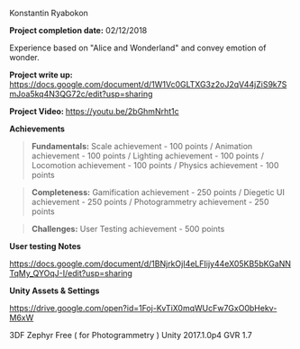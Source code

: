 Konstantin Ryabokon

<b>Project completion date:</b> 02/12/2018

Experience based on "Alice and Wonderland" and convey emotion of wonder.

<b>Project write up: </b>https://docs.google.com/document/d/1W1Vc0GLTXG3z2oJ2qV44jZiS9k7SmJoa5kq4N3QG72c/edit?usp=sharing

<b>Project Video: </b>https://youtu.be/2bGhmNrht1c

<b>Achievements</b>

><b>Fundamentals:</b> Scale achievement - 100 points / Animation achievement - 100 points / Lighting achievement - 100 points / Locomotion achievement - 100 points / Physics achievement - 100 points

><b>Completeness:</b> Gamification achievement - 250 points / Diegetic UI achievement - 250 points / Photogrammetry achievement - 250 points

><b>Challenges:</b> User Testing achievement   - 500 points

<b>User testing Notes</b>

https://docs.google.com/document/d/1BNjrkOjI4eLFIijy44eX05KB5bKGaNNTqMy_QYOqJ-I/edit?usp=sharing

<b>Unity Assets & Settings </b>

https://drive.google.com/open?id=1Foj-KvTiX0mqWUcFw7GxO0bHekv-M6xW

3DF Zephyr Free ( for Photogrammetry )
Unity 2017.1.0p4
GVR 1.7
